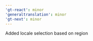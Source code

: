```yaml
---
'gt-react': minor
'generaltranslation': minor
'gt-next': minor
---
```


Added locale selection based on region

